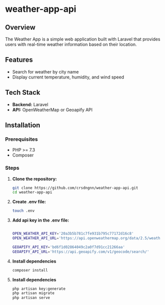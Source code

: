 # weather-app-api

## Overview

The Weather App is a simple web application built with Laravel that provides users with real-time weather information based on their location.

## Features

- Search for weather by city name
- Display current temperature, humidity, and wind speed

## Tech Stack

- **Backend:** Laravel
- **API:** OpenWeatherMap or Geoapify API

## Installation

### Prerequisites

- PHP >= 7.3
- Composer

### Steps

1. **Clone the repository:**

   ```bash
   git clone https://github.com/crsdngnn/weather-app-api.git
   cd weather-app-api
   
2. **Create .env file:**

   ```bash
   touch .env

3. **Add api key in the .env file:**
   ```bash
   
   OPEN_WEATHER_API_KEY='20a3b5b781c7fe931b795c77172d16c8'
   OPEN_WEATHER_API_URL='https://api.openweathermap.org/data/2.5/weather/'
   
   GEOAPIFY_API_KEY='bd6f1d02864049c2a0f7d91cc21266aa'
   GEOAPIFY_API_URL='https://api.geoapify.com/v1/geocode/search/'

4. **Install dependencies**
   ```bash
   composer install

5. **Install dependencies**
   ```bash
   php artisan key:generate
   php artisan migrate
   php artisan serve
   
   
   

